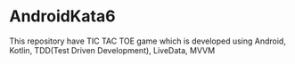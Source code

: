# AndroidKata6
This repository have TIC TAC TOE game which is developed using Android, Kotlin, TDD(Test Driven Development), LiveData, MVVM
